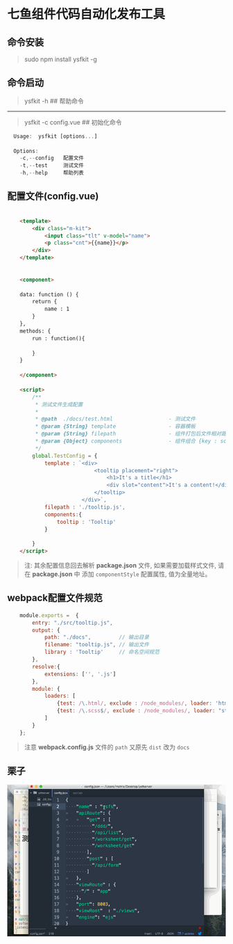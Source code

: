 # 七鱼组件代码自动化发布工具

## 命令安装
> sudo npm install ysfkit -g


## 命令启动
> ysfkit -h   ## 帮助命令

-----
> ysfkit -c config.vue    ## 初始化命令


```javascript
  Usage:  ysfkit [options...]

  Options:
    -c,--config   配置文件
    -t,--test     测试文件
    -h,--help     帮助列表
```

## 配置文件(config.vue)

```html

    <template>
        <div class="m-kit">
            <input class="tlt" v-model="name">
            <p class="cnt">{{name}}</p>
        </div>
    </template>


    <component>

    data: function () {
        return {
            name : 1
        }
    },
    methods: {
        run : function(){

        }
    }

    </component>

    <script>
        /**
         * 测试文件生成配置
         *
         * @path  ./docs/test.html                  - 测试文件
         * @param {String} template                 - 容器模板
         * @param {String} filepath                 - 组件打包后文件相对路径
         * @param {Object} components               - 组件组合 {key : scope}
         */
        global.TestConfig = {
            template : `<div>
                            <tooltip placement="right">
                                <h1>It's a title</h1>
                                <div slot="content">It's a content!</div>
                            </tooltip>
                        </div>`,
            filepath : './tooltip.js',
            components:{
                tooltip : 'Tooltip'
            }

        }
    </script>

```
> 注: 其余配置信息回去解析 **package.json** 文件, 如果需要加载样式文件, 请在 **package.json** 中
添加 `componentStyle` 配置属性, 值为全量地址。

## webpack配置文件规范

```javascript
    module.exports =  {
        entry: "./src/tooltip.js",
        output: {
            path: "./docs",         // 输出目录
            filename: "tooltip.js", // 输出文件
    		library : 'Tooltip'     // 命名空间规范
        },
        resolve:{
            extensions: ['', '.js']
        },
        module: {
            loaders: [
                {test: /\.html/, exclude : /node_modules/, loader: 'html'},
    			{test: /\.scss$/, exclude : /node_modules/, loader: "style!css!sass" }
            ]
        }
    };
```

> 注意 **webpack.config.js** 文件的 `path` 又原先 `dist` 改为 `docs`

## 栗子

![七鱼组件代码自动化发布工具](./res/ysfkit.gif)

